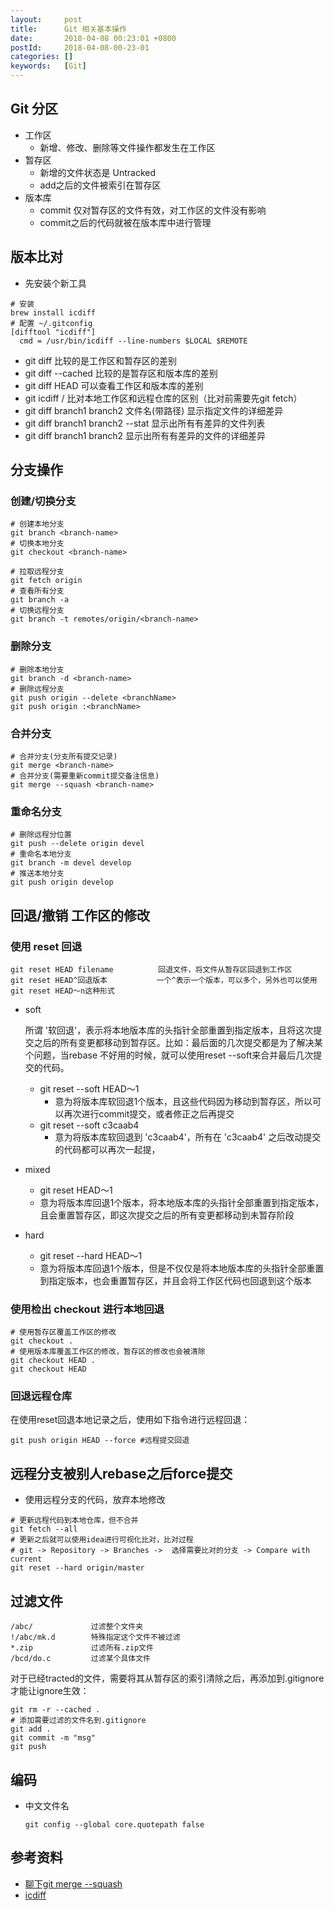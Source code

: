 ```yaml
---
layout:     post
title:      Git 相关基本操作
date:       2018-04-08 00:23:01 +0800
postId:     2018-04-08-00-23-01
categories: []
keywords:   [Git]
---
```


## Git 分区

* 工作区
  - 新增、修改、删除等文件操作都发生在工作区
* 暂存区
  - 新增的文件状态是 Untracked
  - add之后的文件被索引在暂存区
* 版本库
  - commit 仅对暂存区的文件有效，对工作区的文件没有影响
  - commit之后的代码就被在版本库中进行管理
  
## 版本比对

* 先安装个新工具
```Sehll
# 安装
brew install icdiff
# 配置 ~/.gitconfig
[difftool "icdiff"]
  cmd = /usr/bin/icdiff --line-numbers $LOCAL $REMOTE
```

* git diff             比较的是工作区和暂存区的差别
* git diff --cached    比较的是暂存区和版本库的差别
* git diff HEAD        可以查看工作区和版本库的差别
* git icdiff <local-branch> <remote>/<remote-branch> 比对本地工作区和远程仓库的区别（比对前需要先git fetch）
* git diff branch1 branch2 文件名(带路径) 显示指定文件的详细差异
* git diff branch1 branch2 --stat       显示出所有有差异的文件列表 
* git diff branch1 branch2              显示出所有有差异的文件的详细差异

## 分支操作

### 创建/切换分支

```Shell
# 创建本地分支
git branch <branch-name>
# 切换本地分支
git checkout <branch-name>

# 拉取远程分支
git fetch origin
# 查看所有分支
git branch -a
# 切换远程分支
git branch -t remotes/origin/<branch-name>
```

### 删除分支

```Shell
# 删除本地分支
git branch -d <branch-name>
# 删除远程分支
git push origin --delete <branchName>
git push origin :<branchName>
```
### 合并分支

```
# 合并分支(分支所有提交记录)
git merge <branch-name>
# 合并分支(需要重新commit提交备注信息)
git merge --squash <branch-name>
```

### 重命名分支
```Shell
# 删除远程分位置
git push --delete origin devel
# 重命名本地分支
git branch -m devel develop
# 推送本地分支
git push origin develop
```

## 回退/撤销 工作区的修改

### 使用 reset 回退
```Shell
git reset HEAD filename          回退文件，将文件从暂存区回退到工作区
git reset HEAD^回退版本           一个^表示一个版本，可以多个，另外也可以使用 git reset HEAD～n这种形式
```

* soft
  
  所谓 '软回退'，表示将本地版本库的头指针全部重置到指定版本，且将这次提交之后的所有变更都移动到暂存区。比如：最后面的几次提交都是为了解决某个问题，当rebase 不好用的时候，就可以使用reset --soft来合并最后几次提交的代码。

  - git reset --soft HEAD～1         
    - 意为将版本库软回退1个版本，且这些代码因为移动到暂存区，所以可以再次进行commit提交，或者修正之后再提交
  - git reset --soft c3caab4
    - 意为将版本库软回退到 'c3caab4'，所有在 'c3caab4' 之后改动提交的代码都可以再次一起提，
* mixed
  - git reset HEAD～1 
  - 意为将版本库回退1个版本，将本地版本库的头指针全部重置到指定版本，且会重置暂存区，即这次提交之后的所有变更都移动到未暂存阶段  
* hard
  - git reset --hard HEAD～1 
  - 意为将版本库回退1个版本，但是不仅仅是将本地版本库的头指针全部重置到指定版本，也会重置暂存区，并且会将工作区代码也回退到这个版本

### 使用检出 checkout 进行本地回退
```Shell
# 使用暂存区覆盖工作区的修改
git checkout .
# 使用版本库覆盖工作区的修改，暂存区的修改也会被清除
git checkout HEAD .
git checkout HEAD
```

### 回退远程仓库

在使用reset回退本地记录之后，使用如下指令进行远程回退：

```Shell
git push origin HEAD --force #远程提交回退
```

## 远程分支被别人rebase之后force提交

* 使用远程分支的代码，放弃本地修改

```shell
# 更新远程代码到本地仓库，但不合并
git fetch --all
# 更新之后就可以使用idea进行可视化比对，比对过程
# git -> Repository -> Branches ->  选择需要比对的分支 -> Compare with current
git reset --hard origin/master
```


## 过滤文件

```Shell
/abc/             过滤整个文件夹
!/abc/mk.d        特殊指定这个文件不被过滤
*.zip             过滤所有.zip文件
/bcd/do.c         过滤某个具体文件
```

对于已经tracted的文件，需要将其从暂存区的索引清除之后，再添加到.gitignore才能让ignore生效：
```Shell
git rm -r --cached .
# 添加需要过滤的文件名到.gitignore
git add .
git commit -m "msg"
git push
```

## 编码

* 中文文件名
  ```Shell
  git config --global core.quotepath false
  ```

## 参考资料

* [聊下git merge --squash](https://www.cnblogs.com/wangiqngpei557/p/6026007.html)
* [icdiff](https://github.com/jeffkaufman/icdiff)

